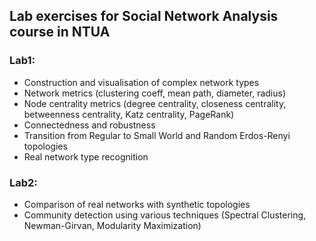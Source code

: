 ## Lab exercises for Social Network Analysis course in NTUA

### Lab1:
* Construction and visualisation of complex network types
* Network metrics (clustering coeff, mean path, diameter, radius)
* Node centrality metrics (degree centrality, closeness centrality, betweenness centrality, Katz centrality, PageRank)
* Connectedness and robustness
* Transition from Regular to Small World and Random Erdos-Renyi topologies
* Real network type recognition

### Lab2:
* Comparison of real networks with synthetic topologies
* Community detection using various techniques (Spectral Clustering, Newman-Girvan, Modularity Maximization)
